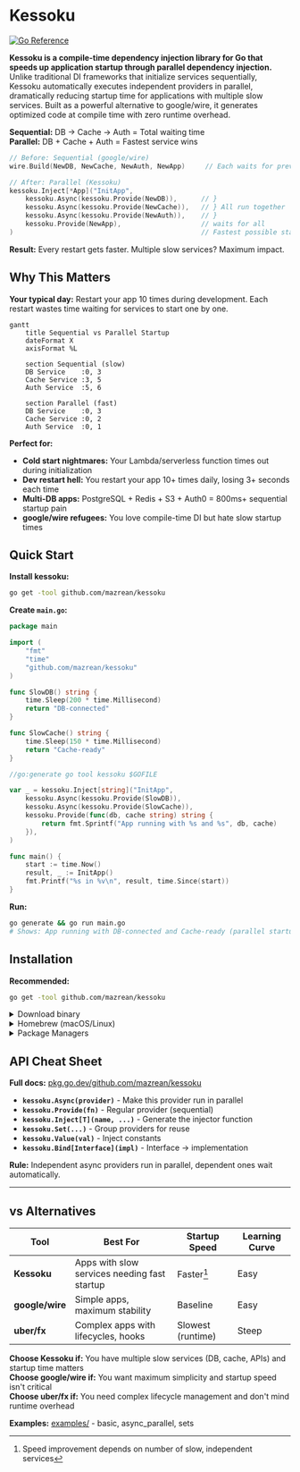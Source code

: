 # Kessoku

[![Go Reference](https://pkg.go.dev/badge/github.com/mazrean/kessoku.svg)](https://pkg.go.dev/github.com/mazrean/kessoku)

**Kessoku is a compile-time dependency injection library for Go that speeds up application startup through parallel dependency injection.** Unlike traditional DI frameworks that initialize services sequentially, Kessoku automatically executes independent providers in parallel, dramatically reducing startup time for applications with multiple slow services. Built as a powerful alternative to google/wire, it generates optimized code at compile time with zero runtime overhead.

**Sequential:** DB → Cache → Auth = Total waiting time  
**Parallel:** DB + Cache + Auth = Fastest service wins

```go
// Before: Sequential (google/wire)
wire.Build(NewDB, NewCache, NewAuth, NewApp)     // Each waits for previous

// After: Parallel (Kessoku)  
kessoku.Inject[*App]("InitApp",
    kessoku.Async(kessoku.Provide(NewDB)),      // }
    kessoku.Async(kessoku.Provide(NewCache)),   // } All run together
    kessoku.Async(kessoku.Provide(NewAuth)),    // }
    kessoku.Provide(NewApp),                    // waits for all
)                                               // Fastest possible startup
```

**Result:** Every restart gets faster. Multiple slow services? Maximum impact.

## Why This Matters

**Your typical day:** Restart your app 10 times during development. Each restart wastes time waiting for services to start one by one.

```mermaid
gantt
    title Sequential vs Parallel Startup
    dateFormat X
    axisFormat %L
    
    section Sequential (slow)
    DB Service    :0, 3
    Cache Service :3, 5  
    Auth Service  :5, 6
    
    section Parallel (fast)
    DB Service    :0, 3
    Cache Service :0, 2
    Auth Service  :0, 1
```

**Perfect for:**
- **Cold start nightmares:** Your Lambda/serverless function times out during initialization
- **Dev restart hell:** You restart your app 10+ times daily, losing 3+ seconds each time  
- **Multi-DB apps:** PostgreSQL + Redis + S3 + Auth0 = 800ms+ sequential startup pain
- **google/wire refugees:** You love compile-time DI but hate slow startup times

## Quick Start

**Install kessoku:**

```bash
go get -tool github.com/mazrean/kessoku
```

**Create `main.go`:**
```go
package main

import (
    "fmt"
    "time"
    "github.com/mazrean/kessoku"
)

func SlowDB() string {
    time.Sleep(200 * time.Millisecond)
    return "DB-connected"
}

func SlowCache() string {
    time.Sleep(150 * time.Millisecond)
    return "Cache-ready"
}

//go:generate go tool kessoku $GOFILE

var _ = kessoku.Inject[string]("InitApp",
    kessoku.Async(kessoku.Provide(SlowDB)),
    kessoku.Async(kessoku.Provide(SlowCache)),
    kessoku.Provide(func(db, cache string) string {
        return fmt.Sprintf("App running with %s and %s", db, cache)
    }),
)

func main() {
    start := time.Now()
    result, _ := InitApp()
    fmt.Printf("%s in %v\n", result, time.Since(start))
}
```

**Run:**
```bash
go generate && go run main.go
# Shows: App running with DB-connected and Cache-ready (parallel startup)
```

## Installation

**Recommended:**
```bash
go get -tool github.com/mazrean/kessoku
```

<details>
<summary>Download binary</summary>

Download the latest binary for your platform from the [releases page](https://github.com/mazrean/kessoku/releases).

**Linux/macOS:**
```bash
# Download and install (replace with your platform)
curl -L -o kessoku.tar.gz https://github.com/mazrean/kessoku/releases/latest/download/kessoku_Linux_x86_64.tar.gz
tar -xzf kessoku.tar.gz
sudo mv kessoku /usr/local/bin/
```

**Windows:**
```powershell
# Download and install
Invoke-WebRequest -Uri "https://github.com/mazrean/kessoku/releases/latest/download/kessoku_Windows_x86_64.zip" -OutFile "kessoku.zip"
Expand-Archive -Path "kessoku.zip" -DestinationPath "."
Move-Item "kessoku.exe" "$env:USERPROFILE\bin\" -Force
# Add $env:USERPROFILE\bin to your PATH if not already added
```

**Verify:**
```bash
kessoku --version
```

</details>

<details>
<summary>Homebrew (macOS/Linux)</summary>

```bash
brew install mazrean/tap/kessoku
```

</details>

<details>
<summary>Package Managers</summary>

**Debian/Ubuntu:**
```bash
wget https://github.com/mazrean/kessoku/releases/latest/download/kessoku_amd64.deb
sudo apt install ./kessoku_amd64.deb
```

**Red Hat/CentOS/Fedora:**
```bash
wget https://github.com/mazrean/kessoku/releases/latest/download/kessoku_amd64.rpm
# For CentOS/RHEL 7 and older
sudo yum install ./kessoku_amd64.rpm
# For CentOS/RHEL 8+ and Fedora
sudo dnf install ./kessoku_amd64.rpm
```

**Alpine Linux:**
```bash
wget https://github.com/mazrean/kessoku/releases/latest/download/kessoku_amd64.apk
sudo apk add --allow-untrusted kessoku_amd64.apk
```

</details>

## API Cheat Sheet

**Full docs:** [pkg.go.dev/github.com/mazrean/kessoku](https://pkg.go.dev/github.com/mazrean/kessoku)

- **`kessoku.Async(provider)`** - Make this provider run in parallel
- **`kessoku.Provide(fn)`** - Regular provider (sequential)
- **`kessoku.Inject[T](name, ...)`** - Generate the injector function
- **`kessoku.Set(...)`** - Group providers for reuse
- **`kessoku.Value(val)`** - Inject constants
- **`kessoku.Bind[Interface](impl)`** - Interface → implementation

**Rule:** Independent async providers run in parallel, dependent ones wait automatically.

---

## vs Alternatives

| Tool | Best For | Startup Speed | Learning Curve |
|------|----------|---------------|----------------|
| **Kessoku** | Apps with slow services needing fast startup | Faster[^1] | Easy |
| **google/wire** | Simple apps, maximum stability | Baseline | Easy |
| **uber/fx** | Complex apps with lifecycles, hooks | Slowest (runtime) | Steep |

[^1]: Speed improvement depends on number of slow, independent services

**Choose Kessoku if:** You have multiple slow services (DB, cache, APIs) and startup time matters  
**Choose google/wire if:** You want maximum simplicity and startup speed isn't critical  
**Choose uber/fx if:** You need complex lifecycle management and don't mind runtime overhead

**Examples:** [examples/](./examples/) - basic, async_parallel, sets  
